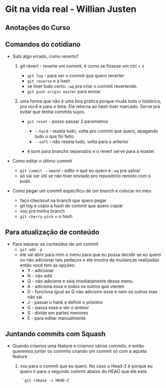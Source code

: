 # Git na vida real - Willian Justen
## Anotações do Curso


## Comandos do cotidiano

* Subi algo errado, como reverto?

    1. git revert - reverte um commit, é como se fizesse um ctrl + z
        - `git log` - para ver o commit que quero reverter
        - `git reverse` e a hash
        - se tiver tudo certo: `:wq` pra criar o commit revertendo.
        - `git push origin master` para enviar
    
    2. uma forma que não é uma boa prática porque muda todo o histórico, pra você e para o time. Ele retorna ao hash tiver marcado. Serve pra evitar que tenha commits sujos.
        - `git reset` - posso passar 2 parametros
            - `--hard` - reseta tudo, volta pro commit que quero, apagando tudo o que foi feito.
            - `--soft` - não reseta tudo, volta para o anterior
        
        - é bom para branchs separados e o revert serve para a master.

* Como editar o último commit

    - `git commit --amend` - edito o que eu quero e `:wq` pra salvar
    - só vai ser útil se não tiver enviado pro repositório remoto com o push.


* Como pegar um commit específico de um branch e colocar no meu
    - faço checkout na branch que quero pegar
    - git log e copio a hash do commit que quero copiar
    - vou pra minha branch
    - `git cherry-pick` + o hash


## Para atualização de conteúdo

- Para separar os conteúdos de um commit
    - `git add -p`
    - ele vai abrir para mim o menu para que eu possa decidir se eu quero ou não adicionar tais pedaços e ele mostra da mudanças realizadas então você tem as opções:
        - Y - adicionar
        - N - não add
        - Q - não adicione e saia imediatamente desse menu.
        - A - adiciona esse e todos os outros que vierem 
        - D - funciona igual ao Q não adiciono esse e nem os outros mas não sai
        - J - passar o hank e definir o próximo
        - G - passa esse e ver o anteior
        - S - divide em partes menores
        - E - para editar manualmente

## Juntando commits com Squash

- Quando criamos uma feature e criamos vários commits, e então queremos juntar os commits criando um commit só com a aquela feature

    1. vou para o commit que eu quero. No caso o Head-2 é porque eu quero ir para o segundo commit abaixo do HEAD que ele está.
            
            `git rebase -i HEAD-2`